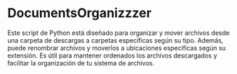 # DocumentsOrganizzzer
Este script de Python está diseñado para organizar y mover archivos desde una carpeta de descargas a carpetas específicas según su tipo. Además, puede renombrar archivos y moverlos a ubicaciones específicas según su extensión. Es útil para mantener ordenados los archivos descargados y facilitar la organización de tu sistema de archivos.

